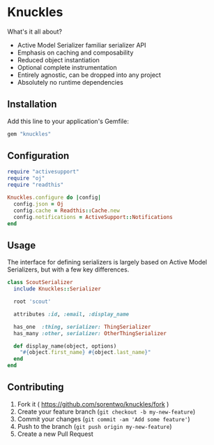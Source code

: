 # Knuckles

What's it all about?

* Active Model Serializer familiar serializer API
* Emphasis on caching and composability
* Reduced object instantiation
* Optional complete instrumentation
* Entirely agnostic, can be dropped into any project
* Absolutely no runtime dependencies

## Installation

Add this line to your application's Gemfile:

```ruby
gem "knuckles"
```

## Configuration

```ruby
require "activesupport"
require "oj"
require "readthis"

Knuckles.configure do |config|
  config.json = Oj
  config.cache = Readthis::Cache.new
  config.notifications = ActiveSupport::Notifications
end
```

## Usage

The interface for defining serializers is largely based on Active Model
Serializers, but with a few key differences.

```ruby
class ScoutSerializer
  include Knuckles::Serializer

  root 'scout'

  attributes :id, :email, :display_name

  has_one  :thing, serializer: ThingSerializer
  has_many :other, serializer: OtherThingSerializer

  def display_name(object, options)
    "#{object.first_name} #{object.last_name}"
  end
end
```

## Contributing

1. Fork it ( https://github.com/sorentwo/knuckles/fork )
2. Create your feature branch (`git checkout -b my-new-feature`)
3. Commit your changes (`git commit -am 'Add some feature'`)
4. Push to the branch (`git push origin my-new-feature`)
5. Create a new Pull Request
